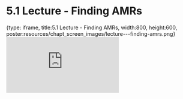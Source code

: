 # 5.1 Lecture - Finding AMRs
 
{type: iframe, title:5.1 Lecture - Finding AMRs, width:800, height:600, poster:resources/chapt_screen_images/lecture---finding-amrs.png}
![](http://science.c-moor.org/CURE-MicrobialMysteries/lecture---finding-amrs.html)
 

 
